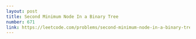 ```yaml
---
layout: post
title: Second Minimum Node In a Binary Tree
number: 671
link: https://leetcode.com/problems/second-minimum-node-in-a-binary-tree
---
```

